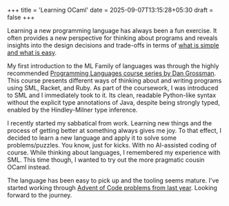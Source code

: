+++
title = 'Learning OCaml'
date = 2025-09-07T13:15:28+05:30
draft = false
+++


Learning a new programming language has always been a fun exercise. It often provides a new perspective for thinking about programs and reveals insights into the design decisions and trade-offs in terms of [what is simple and what is easy](https://www.youtube.com/watch?v=SxdOUGdseq4).

My first introduction to the ML Family of languages was through the highly recommended [Programming Languages course series by Dan Grossman](https://www.coursera.org/instructor/~873260). This course presents different ways of thinking about and writing programs using SML, Racket, and Ruby. As part of the coursework, I was introduced to SML and I immediately took to it. Its clean, readable Python-like syntax without the explicit type annotations of Java, despite being strongly typed, enabled by the Hindley-Milner type inference.

I recently started my sabbatical from work. Learning new things and the process of getting better at something always gives me joy. To that effect, I decided to learn a new language and apply it to solve some problems/puzzles. You know, just for kicks. With no AI-assisted coding of course. While thinking about languages, I remembered my experience with SML. This time though, I wanted to try out the more pragmatic cousin OCaml instead.

The language has been easy to pick up and the tooling seems mature. I've started working through [Advent of Code problems from last year](https://github.com/kirang89/aoc/tree/main/aoc-2024). Looking forward to the journey.
